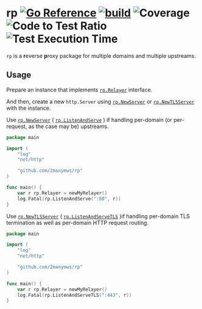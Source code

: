 # rp [![Go Reference](https://pkg.go.dev/badge/github.com/2manymws/rp.svg)](https://pkg.go.dev/github.com/2manymws/rp) [![build](https://github.com/2manymws/rp/actions/workflows/ci.yml/badge.svg)](https://github.com/2manymws/rp/actions/workflows/ci.yml) ![Coverage](https://raw.githubusercontent.com/k1LoW/octocovs/main/badges/2manymws/rp/coverage.svg) ![Code to Test Ratio](https://raw.githubusercontent.com/k1LoW/octocovs/main/badges/2manymws/rp/ratio.svg) ![Test Execution Time](https://raw.githubusercontent.com/k1LoW/octocovs/main/badges/2manymws/rp/time.svg)

`rp` is a **r**everse **p**roxy package for multiple domains and multiple upstreams.

## Usage

Prepare an instance that implements [`rp.Relayer`](https://pkg.go.dev/github.com/2manymws/rp#Relayer) interface.

And then, create a new `http.Server` using [`rp.NewServer`](https://pkg.go.dev/github.com/2manymws/rp#NewServer) or [`rp.NewTLSServer`](https://pkg.go.dev/github.com/2manymws/rp#NewTLSServer) with the instance.

Use [`rp.NewServer`](https://pkg.go.dev/github.com/2manymws/rp#NewServer) ( [`rp.ListenAndServe`](https://pkg.go.dev/github.com/2manymws/rp#ListenAndServe) ) if handling per-domain (or per-request, as the case may be) upstreams.

```go
package main

import (
    "log"
    "net/http"

    "github.com/2manymws/rp"
)

func main() {
    var r rp.Relayer = newMyRelayer()
    log.Fatal(rp.ListenAndServe(":80", r))
}
```

Use [`rp.NewTLSServer`](https://pkg.go.dev/github.com/2manymws/rp#NewTLSServer) ( [`rp.ListenAndServeTLS`](https://pkg.go.dev/github.com/2manymws/rp#ListenAndServeTLS) )if handling per-domain TLS termination as well as per-domain HTTP request routing.

```go
package main

import (
    "log"
    "net/http"

    "github.com/2manymws/rp"
)

func main() {
    var r rp.Relayer = newMyRelayer()
    log.Fatal(rp.ListenAndServeTLS(":443", r))
}
```
